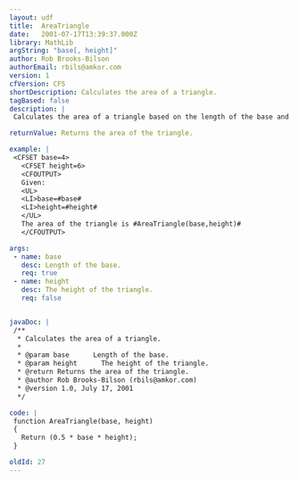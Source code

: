 ```yaml
---
layout: udf
title:  AreaTriangle
date:   2001-07-17T13:39:37.000Z
library: MathLib
argString: "base[, height]"
author: Rob Brooks-Bilson
authorEmail: rbils@amkor.com
version: 1
cfVersion: CF5
shortDescription: Calculates the area of a triangle.
tagBased: false
description: |
 Calculates the area of a triangle based on the length of the base and the height.

returnValue: Returns the area of the triangle.

example: |
 <CFSET base=4>
   <CFSET height=6>
   <CFOUTPUT>
   Given:
   <UL>
   <LI>base=#base#
   <LI>height=#height#
   </UL>
   The area of the triangle is #AreaTriangle(base,height)#
   </CFOUTPUT>

args:
 - name: base
   desc: Length of the base.
   req: true
 - name: height
   desc: The height of the triangle.
   req: false


javaDoc: |
 /**
  * Calculates the area of a triangle.
  * 
  * @param base      Length of the base. 
  * @param height      The height of the triangle. 
  * @return Returns the area of the triangle. 
  * @author Rob Brooks-Bilson (rbils@amkor.com) 
  * @version 1.0, July 17, 2001 
  */

code: |
 function AreaTriangle(base, height)
 {
   Return (0.5 * base * height);
 }

oldId: 27
---
```


